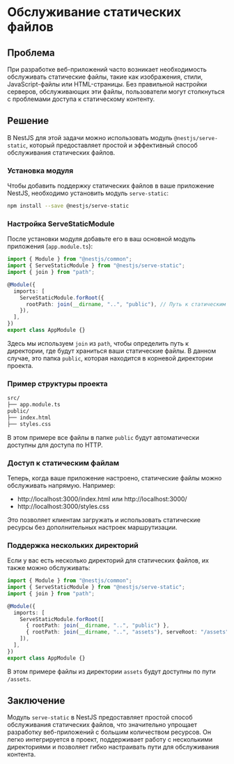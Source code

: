 # Обслуживание статических файлов

## Проблема

При разработке веб-приложений часто возникает необходимость обслуживать статические файлы, такие как изображения, стили, JavaScript-файлы или HTML-страницы. Без правильной настройки серверов, обслуживающих эти файлы, пользователи могут столкнуться с проблемами доступа к статическому контенту.

## Решение

В NestJS для этой задачи можно использовать модуль `@nestjs/serve-static`, который предоставляет простой и эффективный способ обслуживания статических файлов.

### Установка модуля

Чтобы добавить поддержку статических файлов в ваше приложение NestJS, необходимо установить модуль `serve-static`:

```bash
npm install --save @nestjs/serve-static
```

### Настройка ServeStaticModule

После установки модуля добавьте его в ваш основной модуль приложения (`app.module.ts`):

```typescript
import { Module } from "@nestjs/common";
import { ServeStaticModule } from "@nestjs/serve-static";
import { join } from "path";

@Module({
  imports: [
    ServeStaticModule.forRoot({
      rootPath: join(__dirname, "..", "public"), // Путь к статическим файлам
    }),
  ],
})
export class AppModule {}
```

Здесь мы используем `join` из `path`, чтобы определить путь к директории, где будут храниться ваши статические файлы. В данном случае, это папка `public`, которая находится в корневой директории проекта.

### Пример структуры проекта

```bash
src/
├── app.module.ts
public/
├── index.html
├── styles.css
```

В этом примере все файлы в папке `public` будут автоматически доступны для доступа по HTTP.

### Доступ к статическим файлам

Теперь, когда ваше приложение настроено, статические файлы можно обслуживать напрямую. Например:

- http://localhost:3000/index.html или http://localhost:3000/
- http://localhost:3000/styles.css

Это позволяет клиентам загружать и использовать статические ресурсы без дополнительных настроек маршрутизации.

### Поддержка нескольких директорий

Если у вас есть несколько директорий для статических файлов, их также можно обслуживать:

```typescript
import { Module } from "@nestjs/common";
import { ServeStaticModule } from "@nestjs/serve-static";
import { join } from "path";

@Module({
  imports: [
    ServeStaticModule.forRoot([
      { rootPath: join(__dirname, "..", "public") },
      { rootPath: join(__dirname, "..", "assets"), serveRoot: "/assets" },
    ]),
  ],
})
export class AppModule {}
```

В этом примере файлы из директории `assets` будут доступны по пути `/assets`.

## Заключение

Модуль `serve-static` в NestJS предоставляет простой способ обслуживания статических файлов, что значительно упрощает разработку веб-приложений с большим количеством ресурсов. Он легко интегрируется в проект, поддерживает работу с несколькими директориями и позволяет гибко настраивать пути для обслуживания контента.
